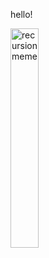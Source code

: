 <p style="text-align: left;">hello!</p>
<img src="https://pbs.twimg.com/media/EdXAwNXWoAA_tgd.jpg" alt="recursion meme" width="30%" height="30%" align: "right">

